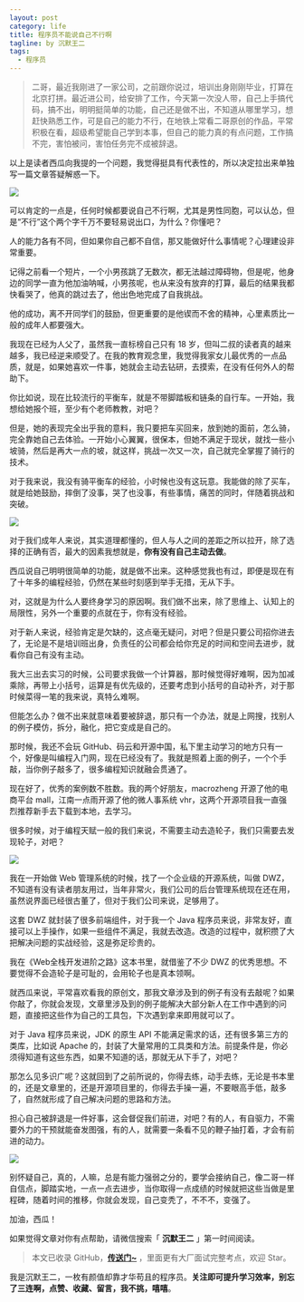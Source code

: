 ```yaml
---
layout: post
category: life
title: 程序员不能说自己不行啊
tagline: by 沉默王二
tags: 
  - 程序员
---
```


>二哥，最近我刚进了一家公司，之前跟你说过，培训出身刚刚毕业，打算在北京打拼。最近进公司，给安排了工作，今天第一次没人带，自己上手搞代码，搞不出，明明挺简单的功能，自己还是做不出，不知道从哪里学习，想赶快熟悉工作，可是自己的能力不行，在地铁上常看二哥原创的作品，平常积极在看，超级希望能自己学到本事，但自己的能力真的有点问题，工作搞不完，害怕被问，害怕任务完不成被辞退。

<!--more-->


以上是读者西瓜向我提的一个问题，我觉得挺具有代表性的，所以决定拉出来单独写一篇文章答疑解惑一下。

![](http://www.itwanger.com/assets/images/2020/06/buxing-01.png)


可以肯定的一点是，任何时候都要说自己不行啊，尤其是男性同胞，可以认怂，但是“不行”这个两个字千万不要轻易说出口，为什么？你懂吧？

人的能力各有不同，但如果你自己都不自信，那又能做好什么事情呢？心理建设非常重要。

记得之前看一个短片，一个小男孩跳了无数次，都无法越过障碍物，但是呢，他身边的同学一直为他加油呐喊，小男孩呢，也从来没有放弃的打算，最后的结果我都快看哭了，他真的跳过去了，他出色地完成了自我挑战。

他的成功，离不开同学们的鼓励，但更重要的是他锲而不舍的精神，心里素质比一般的成年人都要强大。

我现在已经为人父了，虽然我一直标榜自己只有 18 岁，但叫二叔的读者真的越来越多，我已经逆来顺受了。在我的教育观念里，我觉得我家女儿最优秀的一点品质，就是，如果她喜欢一件事，她就会主动去钻研，去摸索，在没有任何外人的帮助下。

你比如说，现在比较流行的平衡车，就是不带脚踏板和链条的自行车。一开始，我想给她报个班，至少有个老师教教，对吧？

但是，她的表现完全出乎我的意料，我只要把车买回来，放到她的面前，怎么骑，完全靠她自己去体验。一开始小心翼翼，很保本，但她不满足于现状，就找一些小坡骑，然后是再大一点的坡，就这样，挑战一次又一次，自己就完全掌握了骑行的技术。

对于我来说，我没有骑平衡车的经验，小时候也没有这玩意。我能做的除了买车，就是给她鼓励，摔倒了没事，哭了也没事，有些事情，痛苦的同时，伴随着挑战和突破。

![](http://www.itwanger.com/assets/images/2020/06/buxing-02.gif)


对于我们成年人来说，其实道理都懂的，但人与人之间的差距之所以拉开，除了选择的正确有否，最大的因素我想就是，**你有没有自己主动去做**。

西瓜说自己明明很简单的功能，就是做不出来。这种感觉我也有过，即便是现在有了十年多的编程经验，仍然在某些时刻感到举手无措，无从下手。

对，这就是为什么人要终身学习的原因啊。我们做不出来，除了思维上、认知上的局限性，另外一个重要的点就在于，你有没有经验。

对于新人来说，经验肯定是欠缺的，这点毫无疑问，对吧？但是只要公司招你进去了，无论是不是培训班出身，负责任的公司都会给你充足的时间和空间去进步，就看你自己有没有主动。

我大三出去实习的时候，公司要求我做一个计算器，那时候觉得好难啊，因为加减乘除，再带上小括号，运算是有优先级的，还要考虑到小括号的自动补齐，对于那时候菜得一笔的我来说，真特么难啊。

但能怎么办？做不出来就意味着要被辞退，那只有一个办法，就是上网搜，找别人的例子模仿，拆分，融化，把它变成是自己的。

那时候，我还不会玩 GitHub、码云和开源中国，私下里主动学习的地方只有一个，好像是叫编程入门网，现在已经没有了。我就是照着上面的例子，一个个手敲，当你例子敲多了，很多编程知识就融会贯通了。

现在好了，优秀的案例数不胜数。我的两个好朋友，macrozheng 开源了他的电商平台 mall，江南一点雨开源了他的微人事系统 vhr，这两个开源项目我一直强烈推荐新手去下载到本地，去学习。

很多时候，对于编程天赋一般的我们来说，不需要主动去造轮子，我们只需要去发现轮子，对吧？

![](http://www.itwanger.com/assets/images/2020/06/buxing-03.gif)


我在一开始做 Web 管理系统的时候，找了一个企业级的开源系统，叫做 DWZ，不知道有没有读者朋友用过，当年非常火，我们公司的后台管理系统现在还在用，虽然说界面已经很古董了，但对于我们公司来说，足够用了。

这套 DWZ 就封装了很多前端组件，对于我一个 Java 程序员来说，非常友好，直接可以上手操作，如果一些组件不满足，我就去改造。改造的过程中，就积攒了大把解决问题的实战经验，这是弥足珍贵的。

我在《Web全栈开发进阶之路》这本书里，就借鉴了不少 DWZ 的优秀思想。不要觉得不会造轮子是可耻的，会用轮子也是真本领啊。

就西瓜来说，平常喜欢看我的原创文，那我文章涉及到的例子有没有去敲呢？如果你敲了，你就会发现，文章里涉及到的例子能解决大部分新人在工作中遇到的问题，直接把这些作为自己的工具包，下次遇到拿来即用就可以了。

对于 Java 程序员来说，JDK 的原生 API 不能满足需求的话，还有很多第三方的类库，比如说 Apache 的，封装了大量常用的工具类和方法。前提条件是，你必须得知道有这些东西，如果不知道的话，那就无从下手了，对吧？

那怎么见多识广呢？这就回到了之前所说的，你得去练，动手去练，无论是书本里的，还是文章里的，还是开源项目里的，你得去手操一遍，不要眼高手低，敲多了，自然就形成了自己解决问题的思路和方法。

担心自己被辞退是一件好事，这会督促我们前进，对吧？有的人，有自驱力，不需要外力的干预就能奋发图强，有的人，就需要一条看不见的鞭子抽打着，才会有前进的动力。

![](http://www.itwanger.com/assets/images/2020/06/buxing-04.png)


别怀疑自己，真的，人嘛，总是有能力强弱之分的，要学会接纳自己，像二哥一样自信点，脚踏实地，一点一点去进步，当你取得一点成绩的时候就把这些当做是里程碑，随着时间的推移，你就会发现，自己变秃了，不不不，变强了。

加油，西瓜！


如果觉得文章对你有点帮助，请微信搜索「 **沉默王二** 」第一时间阅读。

>本文已收录 GitHub，[**传送门~**](https://github.com/qinggee/itwanger.github.io) ，里面更有大厂面试完整考点，欢迎 Star。

我是沉默王二，一枚有颜值却靠才华苟且的程序员。**关注即可提升学习效率，别忘了三连啊，点赞、收藏、留言，我不挑，嘻嘻**。